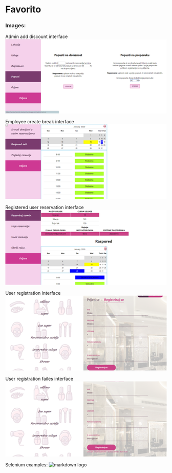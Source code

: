 # Favorito

### Images:

Admin add discount interface
![markdown logo](images/AdminAddDiscount_interface.png "image1")

Employee create break interface
![markdown logo](images/EmployeeCreateBreak_interface.png "image2")

Registered user reservation interface
![markdown logo](images/RegisteredUserReservation_interface.png "image3")

User registration interface
![markdown logo](images/UserRegistration_interface.png "image4")

User registration failes interface
![markdown logo](images/UserRegistratonFailed_interface.png "image5")

Selenium examples:
![markdown logo](images/UserRegistrationFailed_selenium.png "image6")
